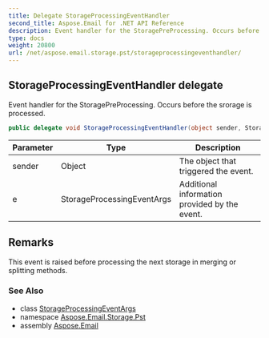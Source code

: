 ```yaml
---
title: Delegate StorageProcessingEventHandler
second_title: Aspose.Email for .NET API Reference
description: Event handler for the StoragePreProcessing. Occurs before the srorage is processed
type: docs
weight: 20800
url: /net/aspose.email.storage.pst/storageprocessingeventhandler/
---
```

## StorageProcessingEventHandler delegate

Event handler for the StoragePreProcessing. Occurs before the srorage is processed.

```csharp
public delegate void StorageProcessingEventHandler(object sender, StorageProcessingEventArgs e);
```

| Parameter | Type | Description |
| --- | --- | --- |
| sender | Object | The object that triggered the event. |
| e | StorageProcessingEventArgs | Additional information provided by the event. |

## Remarks

This event is raised before processing the next storage in merging or splitting methods.

### See Also

* class [StorageProcessingEventArgs](../storageprocessingeventargs/)
* namespace [Aspose.Email.Storage.Pst](../../aspose.email.storage.pst/)
* assembly [Aspose.Email](../../)



